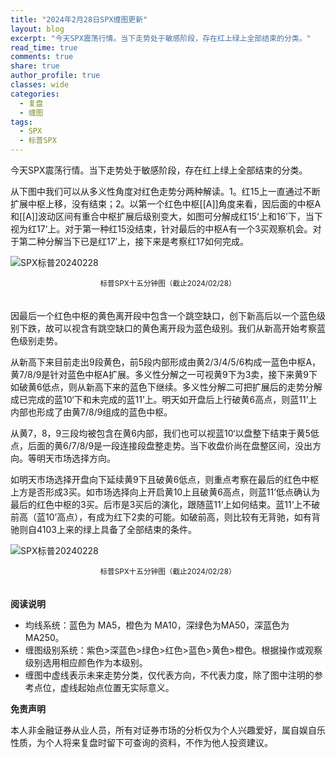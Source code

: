 ```yaml
---
title: "2024年2月28日SPX缠图更新"
layout: blog
excerpt: "今天SPX震荡行情。当下走势处于敏感阶段，存在红上绿上全部结束的分类。"
read_time: true
comments: true
share: true
author_profile: true
classes: wide
categories:
  - 复盘
  - 缠图
tags:
  - SPX
  - 标普SPX
---
```


今天SPX震荡行情。当下走势处于敏感阶段，存在红上绿上全部结束的分类。

从下图中我们可以从多义性角度对红色走势分两种解读。1。红15上一直通过不断扩展中枢上移，没有结束；2。以第一个红色中枢[[A]]角度来看，因后面的中枢A和[[A]]波动区间有重合中枢扩展后级别变大，如图可分解成红15‘上和16’下，当下视为红17‘上。对于第一种红15没结束，针对最后的中枢A有一个3买观察机会。对于第二种分解当下已是红17’上，接下来是考察红17如何完成。

![SPX标普20240228](https://image.olim.cc/2024/2024-02-28-SPX-minute-b.png)
<small><center>标普SPX十五分钟图（截止2024/02/28）</center></small>　

因最后一个红色中枢的黄色离开段中包含一个跳空缺口，创下新高后以一个蓝色级别下跌，故可以视含有跳空缺口的黄色离开段为蓝色级别。我们从新高开始考察蓝色级别走势。

从新高下来目前走出9段黄色，前5段内部形成由黄2/3/4/5/6构成一蓝色中枢A，黄7/8/9是针对蓝色中枢A扩展。多义性分解之一可视黄9下为3卖，接下来黄9下如破黄6低点，则从新高下来的蓝色下继续。多义性分解二可把扩展后的走势分解成已完成的蓝10‘下和未完成的蓝11’上。明天如开盘后上行破黄6高点，则蓝11’上内部也形成了由黄7/8/9组成的蓝色中枢。

从黄7，8，9三段均被包含在黄6内部，我们也可以视蓝10‘以盘整下结束于黄5低点，后面的黄6/7/8/9是一段连接段盘整走势。当下收盘价尚在盘整区间，没出方向。等明天市场选择方向。

如明天市场选择开盘向下延续黄9下且破黄6低点，则重点考察在最后的红色中枢上方是否形成3买。如市场选择向上开启黄10上且破黄6高点，则蓝11’低点确认为最后的红色中枢的3买。后市是3买后的演化，跟随蓝11‘上如何结束。蓝11‘上不破前高（蓝10’高点），有成为红下2卖的可能。如破前高，则比较有无背驰，如有背驰则自4103上来的绿上具备了全部结束的条件。

![SPX标普20240228](https://image.olim.cc/2024/2024-02-28-SPX-minute-a.png)
<small><center>标普SPX十五分钟图（截止2024/02/28）</center></small>　

**阅读说明**

* 均线系统：蓝色为 MA5，橙色为 MA10，深绿色为MA50，深蓝色为MA250。
* 缠图级别系统：紫色>深蓝色>绿色>红色>蓝色>黄色>橙色。根据操作或观察级别选用相应颜色作为本级别。
* 缠图中虚线表示未来走势分类，仅代表方向，不代表力度，除了图中注明的参考点位，虚线起始点位置无实际意义。

**免责声明** 

本人非金融证券从业人员，所有对证券市场的分析仅为个人兴趣爱好，属自娱自乐性质，为个人将来复盘时留下可查询的资料，不作为他人投资建议。

